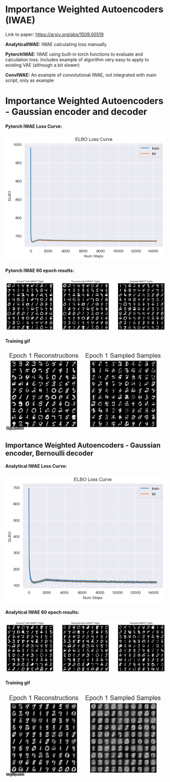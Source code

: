 # Importance Weighted Autoencoders (IWAE)
Link to paper: https://arxiv.org/abs/1509.00519

<b>AnalyticalIWAE:</b> IWAE calculating loss manually

<b>PytorchIWAE:</b> IWAE using built-in torch functions to evaluate and calculation loss. Includes example of algorithm very easy to apply to existing VAE (although a bit slower)

<b>ConvIWAE:</b> An example of convolutional IWAE, not integrated with main script, only as example


# Importance Weighted Autoencoders - Gaussian encoder and decoder
#### Pytorch IWAE Loss Curve:
![MNIST](Figure/Figure_3.png)

#### Pytorch IWAE 60 epoch results:
![MNIST sampled sampels](Figure/Figure_4.png)

#### Training gif
![Giffygifgif1](Figure/3risln.gif)

## Importance Weighted Autoencoders - Gaussian encoder, Bernoulli decoder 
#### Analytical IWAE Loss Curve:
![MNIST sampled sampels](Figure/Figure_1.png)

#### Analytical IWAE 60 epoch results:
![MNIST sampled sampels](Figure/Figure_2.png)

#### Training gif
![Giffygifgif2](Figure/3raxbh.gif)


